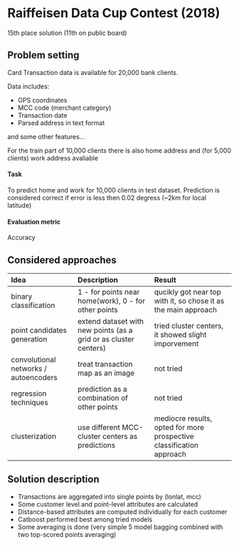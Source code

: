 # Raiffeisen Data Cup Contest (2018)

15th place solution (11th on public board)

## Problem setting
Card Transaction data is available for 20,000 bank clients. 

Data includes:
* GPS coordinates
* MCC code (merchant category)
* Transaction date 
* Parsed address in text format

and some other features...

For the train part of 10,000 clients there is also home address and (for 5,000 clients) work address avaliable

#### Task 
To predict home and work for 10,000 clients in test dataset. Prediction is considered correct if error is less then 0.02 degress (~2km for local latitude)

#### Evaluation metric
Accuracy

## Considered approaches
| Idea |  Description | Result |
| :------------- |:-------------| :-----|
| binary classification | 1 - for points near home(work), 0 - for other points | qucikly got near top with it, so chose it as the main approach |
| point candidates generation | extend dataset with new points (as a grid or as cluster centers) | tried cluster centers, it showed slight imporvement |
| convolutional networks / autoencoders | treat transaction map as an image | not tried |
| regression techniques | prediction as a combination of other points | not tried |
| clusterization | use different MCC-cluster centers as predictions | mediocre results, opted for more prospective classification approach |


## Solution description
* Transactions are aggregated into single points by (lonlat, mcc)
* Some customer level and point-level attributes are calculated
* Distance-based attributes are computed individually for each customer
* Catboost performed best among tried models
* Some averaging is done (very simple 5 model bagging combined with two top-scored points averaging)
